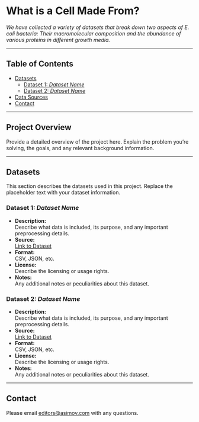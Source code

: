 # What is a Cell Made From?

_We have collected a variety of datasets that break down two aspects of _E. coli_ bacteria: Their macromolecular composition and the abundance of various proteins in different growth media._

---

## Table of Contents

- [Datasets](#datasets)
  - [Dataset 1: *Dataset Name*](#dataset-1-dataset-name)
  - [Dataset 2: *Dataset Name*](#dataset-2-dataset-name)
- [Data Sources](#data-sources)
- [Contact](#contact)

---

## Project Overview

Provide a detailed overview of the project here. Explain the problem you’re solving, the goals, and any relevant background information.

---

## Datasets

This section describes the datasets used in this project. Replace the placeholder text with your dataset information.

### Dataset 1: *Dataset Name*

- **Description:**  
  Describe what data is included, its purpose, and any important preprocessing details.
- **Source:**  
  [Link to Dataset](#)  
- **Format:**  
  CSV, JSON, etc.
- **License:**  
  Describe the licensing or usage rights.
- **Notes:**  
  Any additional notes or peculiarities about this dataset.

### Dataset 2: *Dataset Name*

- **Description:**  
  Describe what data is included, its purpose, and any important preprocessing details.
- **Source:**  
  [Link to Dataset](#)  
- **Format:**  
  CSV, JSON, etc.
- **License:**  
  Describe the licensing or usage rights.
- **Notes:**  
  Any additional notes or peculiarities about this dataset.

---

## Contact

Please email editors@asimov.com with any questions.